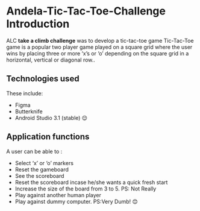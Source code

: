# Andela-Tic-Tac-Toe-Challenge Introduction
ALC **take a climb challenge** was to develop a tic-tac-toe game 
Tic-Tac-Toe game is a popular two player game played on a square grid where the user wins by  placing three or more ‘x’s or ‘o’ depending on the square grid in a horizontal, vertical or diagonal row..

## Technologies used
These include:
  * Figma
  * Butterknife
  * Android Studio 3.1 (stable) :relieved: 

## Application functions
A user can be able to :
  * Select ‘x’ or ‘o’ markers
  * Reset the gameboard
  * See the scoreboard
  * Reset the scoreboard incase he/she wants a quick fresh start
  * Increase the size of the board from 3 to 5. PS: Not Really
  * Play against another human player
  * Play against dummy computer. PS:Very Dumb! :blush:
